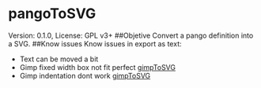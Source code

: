 # pangoToSVG
Version: 0.1.0, License: GPL v3+
##Objetive
Convert a pango definition into a SVG.
##Know issues
Know issues in export as text:
- Text can be moved a bit
- Gimp fixed width box not fit perfect [gimpToSVG](https://github.com/jabiertxof/gimpToSVG)
- Gimp indentation dont work [gimpToSVG](https://github.com/jabiertxof/gimpToSVG)
